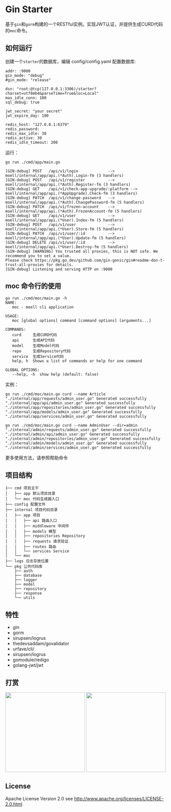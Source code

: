 # Gin Starter
基于`gin`和`gorm`构建的一个RESTful实例。实现JWT认证，并提供生成CURD代码的`moc`命令。

## 如何运行
创建一个`starter`的数据库，编辑 config/config.yaml 配置数据库:
```
addr: :9000
gin_mode: "debug"
#gin_mode: "release"

dsn: "root:@tcp(127.0.0.1:3306)/starter?charset=utf8mb4&parseTime=True&loc=Local"
max_idle_conn: 100
sql_debug: true

jwt_secret: "your secret"
jwt_expire_day: 100

redis_host: "127.0.0.1:6379"
redis_password:
redis_max_idle: 30
redis_active: 30
redis_idle_timeout: 200
```

运行：
```
go run ./cmd/app/main.go

[GIN-debug] POST   /api/v1/login             --> moell/internal/app/api.(*Auth).Login-fm (3 handlers)
[GIN-debug] POST   /api/v1/register          --> moell/internal/app/api.(*Auth).Register-fm (3 handlers)
[GIN-debug] GET    /api/v1/check-app-upgrade/:platform --> moell/internal/app/api.(*AppUpgrade).Check-fm (3 handlers)
[GIN-debug] PATCH  /api/v1/change-password   --> moell/internal/app/api.(*Auth).ChangePassword-fm (5 handlers)
[GIN-debug] PATCH  /api/v1/frozen-account    --> moell/internal/app/api.(*Auth).FrozenAccount-fm (5 handlers)
[GIN-debug] GET    /api/v1/user              --> moell/internal/app/api.(*User).Index-fm (5 handlers)
[GIN-debug] POST   /api/v1/user              --> moell/internal/app/api.(*User).Store-fm (5 handlers)
[GIN-debug] PATCH  /api/v1/user/:id          --> moell/internal/app/api.(*User).Update-fm (5 handlers)
[GIN-debug] DELETE /api/v1/user/:id          --> moell/internal/app/api.(*User).Destroy-fm (5 handlers)
[GIN-debug] [WARNING] You trusted all proxies, this is NOT safe. We recommend you to set a value.
Please check https://pkg.go.dev/github.com/gin-gonic/gin#readme-don-t-trust-all-proxies for details.
[GIN-debug] Listening and serving HTTP on :9000

```
## moc 命令行的使用
```shell
go run ./cmd/moc/main.go -h
NAME:
   moc - moell cli application

USAGE:
   moc [global options] command [command options] [arguments...]

COMMANDS:
   curd     生成CURD代码
   api      生成API代码
   model    生成Model代码
   repo     生成Repository代码
   service  生成Service代码
   help, h  Shows a list of commands or help for one command

GLOBAL OPTIONS:
   --help, -h  show help (default: false)
```
实例：
```shell
go run ./cmd/moc/main.go curd --name Article
"./internal/app/requests/admin_user.go" Generated successfully
"./internal/app/api/admin_user.go" Generated successfully
"./internal/app/repositories/admin_user.go" Generated successfully
"./internal/app/models/admin_user.go" Generated successfully
"./internal/app/services/admin_user.go" Generated successfully

go run ./cmd/moc/main.go curd --name AdminUser --dir=admin
"./internal/admin/requests/admin_user.go" Generated successfully
"./internal/admin/api/admin_user.go" Generated successfully
"./internal/admin/repositories/admin_user.go" Generated successfully
"./internal/admin/models/admin_user.go" Generated successfully
"./internal/admin/services/admin_user.go" Generated successfully
```
更多使用方法，请参照帮助命令

## 项目结构
```
├── cmd 项目主干
│   ├── app 默认项目目录
│   └── moc 代码生成器入口
├── config 配置文件
├── internal 项目代码目录
│   ├── app 项目
│   │   ├── api 路由入口
│   │   ├── middleware 中间件
│   │   ├── models 模型
│   │   ├── repositories Repository
│   │   ├── requests 请求验证
│   │   ├── routes 路由
│   │   └── services Service
│   └── moc 
├── logs 日志存放位置
└── pkg 公共代码库
    ├── auth
    ├── database
    ├── logger
    ├── model
    ├── repository
    ├── response
    └── utils
```
## 特性
* gin
* gorm
* sirupsen/logrus
* thedevsaddam/govalidator
* urfave/cli/
* sirupsen/logrus
* gomodule/redigo
* golang-jwt/jwt

## 打赏

<p>
  <img src="http://ww1.sinaimg.cn/mw690/7a679ca1ly1fvxrfnvxa4j20dw0dwdic.jpg" width="250" />
  <img src="http://ww1.sinaimg.cn/mw690/7a679ca1ly1fvxrfnr0dhj20dw0dwgp0.jpg" width="250" />
</p>

## License

Apache License Version 2.0 see http://www.apache.org/licenses/LICENSE-2.0.html
